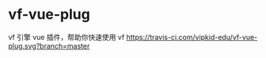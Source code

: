# vf-vue-plug
vf 引擎 vue 插件，帮助你快速使用 vf
https://travis-ci.com/vipkid-edu/vf-vue-plug.svg?branch=master

